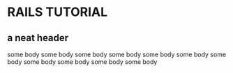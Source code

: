 RAILS TUTORIAL
===

a neat header
---

some body
some body
some body
some body
some body
some body
some body
some body
some body
some body
some body
